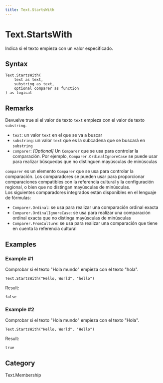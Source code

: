 ```yaml
---
title: Text.StartsWith
---
```


# Text.StartsWith


Indica si el texto empieza con un valor especificado.


## Syntax

```powerquery
Text.StartsWith(
    text as text,
    substring as text,
    optional comparer as function
) as logical
```


## Remarks

Devuelve true si el valor de texto <code>text</code> empieza con el valor de texto <code>substring</code>.      <ul>        <li><code>text</code>: <i></i> un valor <code>text</code> en el que se va a buscar</li>        <li><code>substring</code>: <i></i> un valor <code>text</code> que es la subcadena que se buscará en <code>substring</code></li>        <li><code>comparer</code>: <i>[Optional]</i> Un <code>Comparer</code> que se usa para controlar la comparación. Por ejemplo, <code>Comparer.OrdinalIgnoreCase</code> se puede usar para realizar búsquedas que no distinguen mayúsculas de minúsculas</li>      </ul>      <div>        <code>comparer</code> es un elemento <code>Comparer</code> que se usa para controlar la comparación. Los comparadores se pueden usar para proporcionar comparaciones compatibles con la referencia cultural y la configuración regional, o bien que no distingan mayúsculas de minúsculas.      </div>      <div>        Los siguientes comparadores integrados están disponibles en el lenguaje de fórmulas:      </div>      <ul>        <li><code>Comparer.Ordinal</code>: se usa para realizar una comparación ordinal exacta</li>        <li><code>Comparer.OrdinalIgnoreCase</code>: se usa para realizar una comparación ordinal exacta que no distinga mayúsculas de minúsculas</li>        <li> <code>Comparer.FromCulture</code>: se usa para realizar una comparación que tiene en cuenta la referencia cultural</li>      </ul>


## Examples

### Example #1 
Comprobar si el texto &#34;Hola mundo&#34; empieza con el texto &#34;hola&#34;.
```powerquery
Text.StartsWith("Hello, World", "hello")
```

Result: 
```powerquery
false
```


### Example #2 
Comprobar si el texto &#34;Hola mundo&#34; empieza con el texto &#34;Hola&#34;.
```powerquery
Text.StartsWith("Hello, World", "Hello")
```

Result: 
```powerquery
true
```




## Category
Text.Membership
